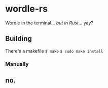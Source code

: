 # wordle-rs
Wordle in the terminal... *but in Rust*... yay?

## Building
There's a makefile
`$ make`
`$ sudo make install`

### Manually
## no.
